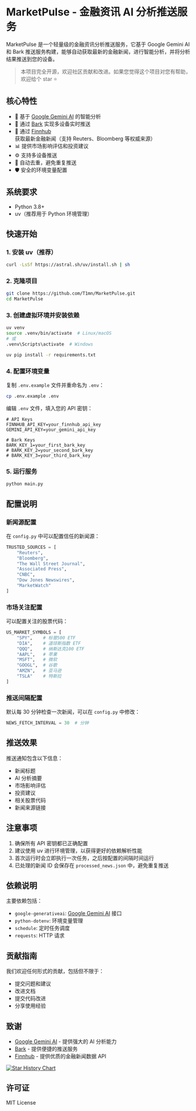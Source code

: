 # MarketPulse - 金融资讯 AI 分析推送服务

MarketPulse 是一个轻量级的金融资讯分析推送服务，它基于 Google Gemini AI 和 Bark 推送服务构建，能够自动获取最新的金融新闻，进行智能分析，并将分析结果推送到您的设备。

> 本项目完全开源，欢迎社区贡献和改进。如果您觉得这个项目对您有帮助，欢迎给个 star ⭐️

## 核心特性

- 🤖 基于 [Google Gemini AI](https://github.com/google/generative-ai-python) 的智能分析
- 🔔 通过 [Bark](https://github.com/Finb/Bark) 实现多设备实时推送
- 📰 通过 [Finnhub](https://finnhub.io/) 获取最新金融新闻（支持 Reuters、Bloomberg 等权威来源）
- 📊 提供市场影响评估和投资建议
- ⚙️ 支持多设备推送
- 🔄 自动去重，避免重复推送
- 🛡️ 安全的环境变量配置

## 系统要求

- Python 3.8+
- uv（推荐用于 Python 环境管理）

## 快速开始

### 1. 安装 uv（推荐）

```bash
curl -LsSf https://astral.sh/uv/install.sh | sh
```

### 2. 克隆项目

```bash
git clone https://github.com/T1mn/MarketPulse.git
cd MarketPulse
```

### 3. 创建虚拟环境并安装依赖

```bash
uv venv
source .venv/bin/activate  # Linux/macOS
# 或
.venv\Scripts\activate  # Windows

uv pip install -r requirements.txt
```

### 4. 配置环境变量

复制 `.env.example` 文件并重命名为 `.env`：

```bash
cp .env.example .env
```

编辑 `.env` 文件，填入您的 API 密钥：

```env
# API Keys
FINNHUB_API_KEY=your_finnhub_api_key
GEMINI_API_KEY=your_gemini_api_key

# Bark Keys
BARK_KEY_1=your_first_bark_key
# BARK_KEY_2=your_second_bark_key
# BARK_KEY_3=your_third_bark_key
```

### 5. 运行服务

```bash
python main.py
```

## 配置说明

### 新闻源配置

在 `config.py` 中可以配置信任的新闻源：

```python
TRUSTED_SOURCES = [
    "Reuters",
    "Bloomberg",
    "The Wall Street Journal",
    "Associated Press",
    "CNBC",
    "Dow Jones Newswires",
    "MarketWatch"
]
```

### 市场关注配置

可以配置关注的股票代码：

```python
US_MARKET_SYMBOLS = [
    "SPY",    # 标普500 ETF
    "DIA",    # 道琼斯指数 ETF
    "QQQ",    # 纳斯达克100 ETF
    "AAPL",   # 苹果
    "MSFT",   # 微软
    "GOOGL",  # 谷歌
    "AMZN",   # 亚马逊
    "TSLA"    # 特斯拉
]
```

### 推送间隔配置

默认每 30 分钟检查一次新闻，可以在 `config.py` 中修改：

```python
NEWS_FETCH_INTERVAL = 30  # 分钟
```

## 推送效果

推送通知包含以下信息：
- 新闻标题
- AI 分析摘要
- 市场影响评估
- 投资建议
- 相关股票代码
- 新闻来源链接

## 注意事项

1. 确保所有 API 密钥都已正确配置
2. 建议使用 uv 进行环境管理，以获得更好的依赖解析性能
3. 首次运行时会立即执行一次任务，之后按配置的间隔时间运行
4. 已处理的新闻 ID 会保存在 `processed_news.json` 中，避免重复推送

## 依赖说明

主要依赖包括：
- `google-generativeai`: [Google Gemini AI](https://github.com/google/generative-ai-python) 接口
- `python-dotenv`: 环境变量管理
- `schedule`: 定时任务调度
- `requests`: HTTP 请求

## 贡献指南

我们欢迎任何形式的贡献，包括但不限于：
- 提交问题和建议
- 改进文档
- 提交代码改进
- 分享使用经验

## 致谢

- [Google Gemini AI](https://github.com/google/generative-ai-python) - 提供强大的 AI 分析能力
- [Bark](https://github.com/Finb/Bark) - 提供便捷的推送服务
- [Finnhub](https://finnhub.io/) - 提供优质的金融新闻数据 API

[![Star History Chart](https://api.star-history.com/svg?repos=T1mn/MarketPulse&type=Date)](https://www.star-history.com/#T1mn/MarketPulse&Date)

## 许可证

MIT License 